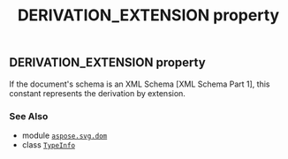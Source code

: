 ﻿---
title: DERIVATION_EXTENSION property
second_title: Aspose.SVG for Python via .NET API References
description: 
type: docs
weight: 50
url: /python-net/aspose.svg.dom/typeinfo/derivation_extension/
is_root: false
---

## DERIVATION_EXTENSION property


If the document's schema is an XML Schema [XML Schema Part 1], this constant represents the derivation by extension.

### See Also
* module [`aspose.svg.dom`](../../)
* class [`TypeInfo`](/svg/python-net/aspose.svg.dom/typeinfo)
